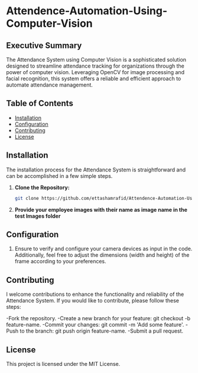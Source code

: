 # Attendence-Automation-Using-Computer-Vision

## Executive Summary

The Attendance System using Computer Vision is a sophisticated solution designed to streamline attendance tracking for organizations through the power of computer vision. Leveraging OpenCV for image processing and facial recognition, this system offers a reliable and efficient approach to automate attendance management.

## Table of Contents

- [Installation](#installation)
- [Configuration](#configuration)
- [Contributing](#contributing)
- [License](#license)

## Installation

The installation process for the Attendance System is straightforward and can be accomplished in a few simple steps.

1. **Clone the Repository:**
   ```bash
   git clone https://github.com/ettashamrafid/Attendence-Automation-Using-Computer-Vision.git
2. **Provide your employee images with their name as image name in the test Images folder**


## Configuration

1. Ensure to verify and configure your camera devices as input in the code. Additionally, feel free to adjust the dimensions (width and height) of the frame according to your preferences.


## Contributing
I welcome contributions to enhance the functionality and reliability of the Attendance System. If you would like to contribute, please follow these steps:

-Fork the repository.
-Create a new branch for your feature: git checkout -b feature-name.
-Commit your changes: git commit -m 'Add some feature'.
-Push to the branch: git push origin feature-name.
-Submit a pull request.

## License
This project is licensed under the MIT License.
